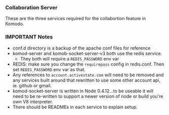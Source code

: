 ### Collaboration Server

These are the three services required for the collabortion feature 
in Komodo.

### IMPORTANT Notes
- conf.d directory is a backup of the apache conf files for reference
- komod-server and komob-socket-server-v3 both use the redis service.
  - They both will require a `REDIS_PASSWORD` env var
- REDIS: make sure you change the `requirepass` config in 
  redis.conf.  Then set `REDIS_PASSWORD` env var as that.
- Any references to `account.activestate.com` will need to be removed and any services built around that rewritten to use some other account api, ie. github or gmail.
- komod-socket-server is written in Node 0.4.12...to be useable it will need to be re-written to support a newer version of node or build you're own V8 interpreter.
- There should be READMEs in each service to explain setup.